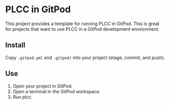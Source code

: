 <!--
SPDX-FileCopyrightText: 2023 Stoney Jackson <dr.stoney@gmail.com>

SPDX-License-Identifier: CC-BY-SA-4.0
-->

# PLCC in GitPod

This project provides a template for running PLCC in GitPod. This is
great for projects that want to use PLCC in a GitPod development
environment.

## Install

Copy `.gitpod.yml` and `.gitpod/` into your project (stage, commit, and push).

## Use

1. Open your project in GitPod.
2. Open a terminal in the GitPod workspace.
3. Run plcc.
